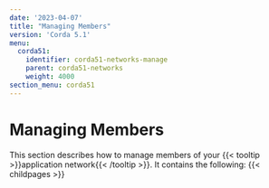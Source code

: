 ```yaml
---
date: '2023-04-07'
title: "Managing Members"
version: 'Corda 5.1'
menu:
  corda51:
    identifier: corda51-networks-manage
    parent: corda51-networks
    weight: 4000
section_menu: corda51
---
```

# Managing Members
This section describes how to manage members of your {{< tooltip >}}application network{{< /tooltip >}}. It contains the following:
{{< childpages >}}
